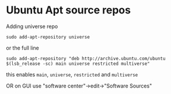 # Ubuntu Apt source repos

Adding universe repo

`sudo add-apt-repository universe`

or the full line

`sudo add-apt-repository "deb http://archive.ubuntu.com/ubuntu $(lsb_release -sc) main universe restricted multiverse"`

this enables `main`, `universe`, `restricted` and `multiverse`

OR on GUI use "software center"->edit->"Software Sources"



